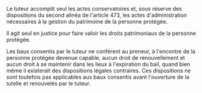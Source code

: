 Le tuteur accomplit seul les actes conservatoires et, sous réserve des dispositions du second alinéa de l'article 473, les actes d'administration nécessaires à la gestion du patrimoine de la personne protégée.

Il agit seul en justice pour faire valoir les droits patrimoniaux de la personne protégée.

Les baux consentis par le tuteur ne confèrent au preneur, à l'encontre de la personne protégée devenue capable, aucun droit de renouvellement et aucun droit à se maintenir dans les lieux à l'expiration du bail, quand bien même il existerait des dispositions légales contraires. Ces dispositions ne sont toutefois pas applicables aux baux consentis avant l'ouverture de la tutelle et renouvelés par le tuteur.
